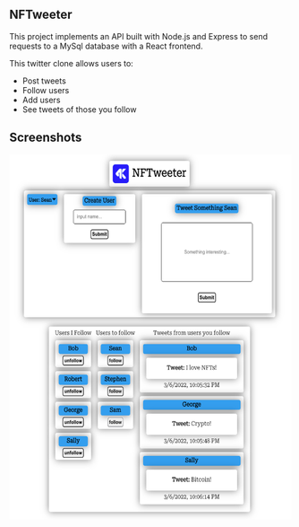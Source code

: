 ## NFTweeter

This project implements an API built with Node.js and Express to send requests to a MySql database with a React frontend.

This twitter clone allows users to:

- Post tweets
- Follow users
- Add users
- See tweets of those you follow

## Screenshots

<p float="left">
<img src="./NFTweeter.png" width="650" height="650">
</p>
